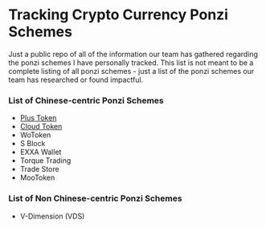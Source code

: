 # Tracking Crypto Currency Ponzi Schemes

Just a public repo of all of the information our team has gathered regarding the ponzi schemes I have personally tracked. This list is not meant to be a complete listing of all ponzi schemes - just a list of the ponzi schemes our team has researched or found impactful. 

<h3>List of Chinese-centric Ponzi Schemes</h3>
<ul>
  <li><a href="../../tree/master/plustoken">Plus Token</a>
  <li><a href="../../tree/master/cloudtoken">Cloud Token</a>
  <li>WoToken
  <li>S Block
  <li>EXXA Wallet
  <li>Torque Trading
  <li>Trade Store
  <li>MooToken
</ul>

<h3>List of Non Chinese-centric Ponzi Schemes</h3>
<ul>
  <li>V-Dimension (VDS)
</ul>
